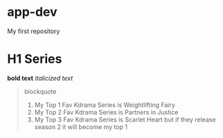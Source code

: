 # app-dev
My first repository
# H1 Series
**bold text**
*italicized text*
> blockquote
> 1. My Top 1 Fav Kdrama Series is Weightlifting Fairy
> 2. My Top 2 Fav Kdrama Series is Partners in Justice
> 3. My Top 3 Fav Kdrama Series is Scarlet Heart but if they release season 2 it will become my top 1
